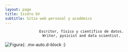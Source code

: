 ```yaml
---
layout: page
title: Isidro GV
subtitle: Sitio web personal y académico
---
```


<div align="center"><code>Escritor, físico y científico de datos.</code></div>
<div align="center"><code>Writer, pysicist and data scientist.</code></div>

![Figura](https://igomezv.github.io/assets/img/collage1.png){: .mx-auto.d-block :} 							
 								
									
                                				
						
 							
 								
									
                                				
						
 							
 								
									
                                				
						
 							
 								
									
                                				
						
 							
 								
									
                                				                      
 

 

 

 
 
 


  
 

 
 
 


 

 
									
						
 							
 								
									
                                				
